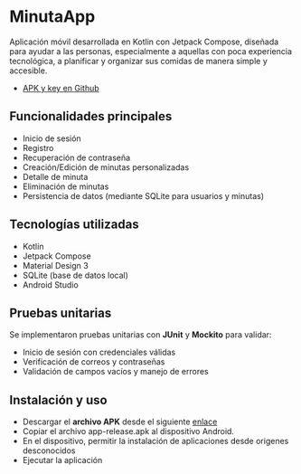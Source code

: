 # MinutaApp

Aplicación móvil desarrollada en Kotlin con Jetpack Compose, diseñada para ayudar a las personas, especialmente a aquellas con poca experiencia tecnológica, a planificar y organizar sus comidas de manera simple y accesible.

- [APK y key en Github](https://github.com/albania-musabeli-appMoviles/minutaApp/tree/bd-recetas/apk-key)

## Funcionalidades principales

- Inicio de sesión
- Registro
- Recuperación de contraseña
- Creación/Edición de minutas personalizadas
- Detalle de minuta
- Eliminación de minutas
- Persistencia de datos (mediante SQLite para usuarios y minutas)

## Tecnologías utilizadas

- Kotlin
- Jetpack Compose
- Material Design 3
- SQLite (base de datos local)
- Android Studio

## Pruebas unitarias

Se implementaron pruebas unitarias con **JUnit** y **Mockito** para validar:
- Inicio de sesión con credenciales válidas
- Verificación de correos y contraseñas
- Validación de campos vacíos y manejo de errores

## Instalación y uso

- Descargar el **archivo APK** desde el siguiente [enlace](https://www.upload-apk.com/kHcTAut6Q2Pq5WC)
- Copiar el archivo app-release.apk al dispositivo Android.
- En el dispositivo, permitir la instalación de aplicaciones desde origenes desconocidos
- Ejecutar la aplicación
